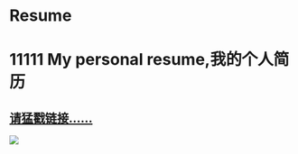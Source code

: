 Resume
======
11111
My personal resume,我的个人简历
================================
<h2><a href="http://demon7452.github.io/Resume/" class="button" target="_blank">请猛戳链接……</a></h2>
<img src="http://demon7452.github.io/images/url.jpg"/>
